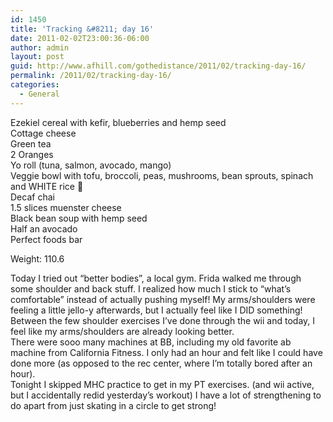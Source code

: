 ```yaml
---
id: 1450
title: 'Tracking &#8211; day 16'
date: 2011-02-02T23:00:36-06:00
author: admin
layout: post
guid: http://www.afhill.com/gothedistance/2011/02/tracking-day-16/
permalink: /2011/02/tracking-day-16/
categories:
  - General
---
```

Ezekiel cereal with kefir, blueberries and hemp seed  
Cottage cheese  
Green tea  
2 Oranges  
Yo roll (tuna, salmon, avocado, mango)  
Veggie bowl with tofu, broccoli, peas, mushrooms, bean sprouts, spinach and WHITE rice 🙁  
Decaf chai  
1.5 slices muenster cheese  
Black bean soup with hemp seed  
Half an avocado  
Perfect foods bar

Weight: 110.6

Today I tried out &#8220;better bodies&#8221;, a local gym. Frida walked me through some shoulder and back stuff. I realized how much I stick to &#8220;what&#8217;s comfortable&#8221; instead of actually pushing myself! My arms/shoulders were feeling a little jello-y afterwards, but I actually feel like I DID something! Between the few shoulder exercises I&#8217;ve done through the wii and today, I feel like my arms/shoulders are already looking better.  
There were sooo many machines at BB, including my old favorite ab machine from California Fitness. I only had an hour and felt like I could have done more (as opposed to the rec center, where I&#8217;m totally bored after an hour).  
Tonight I skipped MHC practice to get in my PT exercises. (and wii active, but I accidentally redid yesterday&#8217;s workout) I have a lot of strengthening to do apart from just skating in a circle to get strong!